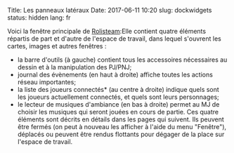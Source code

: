 Title: Les panneaux latéraux
Date: 2017-06-11 10:20
slug: dockwidgets
status: hidden
lang: fr


Voici la fenêtre principale de [Rolisteam](/Rolisteam "wikilink"):Elle
contient quatre éléments répartis de part et d\'autre de l\'espace de
travail, dans lequel s\'ouvrent les cartes, images et autres fenêtres :

-   la barre d\'outils (à gauche) contient tous les accessoires
    nécessaires au dessin et à la manipulation des PJ/PNJ;
-   journal des évènements (en haut à droite) affiche toutes les actions
    réseau importantes;
-   la liste des joueurs connectés\* (au centre à droite) indique quels
    sont les joueurs actuellement connectés, et quels sont leurs
    personnages;
-   le lecteur de musiques d\'ambiance (en bas à droite) permet au MJ de
    choisir les musiques qui seront jouées en cours de partie. Ces
    quatre éléments sont décrits en détails dans les pages qui suivent.
    Ils peuvent être fermés (on peut à nouveau les afficher à l\'aide du
    menu \"Fenêtre\"), déplacés ou peuvent être rendus flottants pour
    dégager de la place sur l\'espace de travail.
